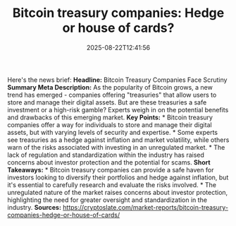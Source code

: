 ﻿---
title: "Bitcoin treasury companies: Hedge or house of cards?"
date: "2025-08-22T12:41:56"
category: "Markets"
summary: ""
slug: "bitcoin treasury companies hedge or house of cards"
source_urls:
  - "https://cryptoslate.com/market-reports/bitcoin-treasury-companies-hedge-or-house-of-cards/"
seo:
  title: "Bitcoin treasury companies: Hedge or house of cards? | Hash n Hedge"
  description: ""
  keywords: ["news", "markets", "brief"]
---
Here's the news brief:  **Headline:** Bitcoin Treasury Companies Face Scrutiny  **Summary Meta Description:** As the popularity of Bitcoin grows, a new trend has emerged - companies offering "treasuries" that allow users to store and manage their digital assets. But are these treasuries a safe investment or a high-risk gamble? Experts weigh in on the potential benefits and drawbacks of this emerging market.  **Key Points:**  * Bitcoin treasury companies offer a way for individuals to store and manage their digital assets, but with varying levels of security and expertise. * Some experts see treasuries as a hedge against inflation and market volatility, while others warn of the risks associated with investing in an unregulated market. * The lack of regulation and standardization within the industry has raised concerns about investor protection and the potential for scams.  **Short Takeaways:**  * Bitcoin treasury companies can provide a safe haven for investors looking to diversify their portfolios and hedge against inflation, but it's essential to carefully research and evaluate the risks involved. * The unregulated nature of the market raises concerns about investor protection, highlighting the need for greater oversight and standardization in the industry.  **Sources:**  https://cryptoslate.com/market-reports/bitcoin-treasury-companies-hedge-or-house-of-cards/ 
